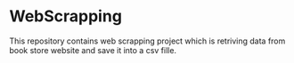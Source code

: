 # WebScrapping
This repository contains web scrapping project which is retriving data from book store website and save it into a csv fille.
